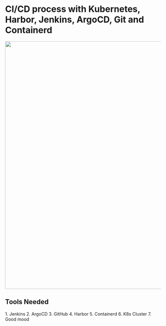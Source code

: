 # CI/CD process with Kubernetes, Harbor, Jenkins, ArgoCD, Git and Containerd


<img src="https://github.com/Josemyr1993/jenkins_argo_cd_harbor_docker_kubernetes/blob/main/CI_CD_new.gif" heigh="100" width="800">


<h2>Tools Needed</h2>
1. Jenkins
2. ArgoCD
3. GitHub
4. Harbor
5. Containerd
6. K8s Cluster
7. Good mood
